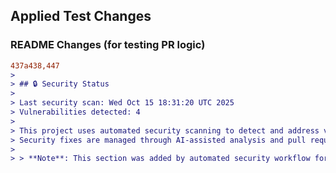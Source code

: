 ## Applied Test Changes

### README Changes (for testing PR logic)
```diff
437a438,447
> 
> ## 🔒 Security Status
> 
> Last security scan: Wed Oct 15 18:31:20 UTC 2025
> Vulnerabilities detected: 4
> 
> This project uses automated security scanning to detect and address vulnerabilities.
> Security fixes are managed through AI-assisted analysis and pull requests.
> 
> > **Note**: This section was added by automated security workflow for testing PR logic.
```
